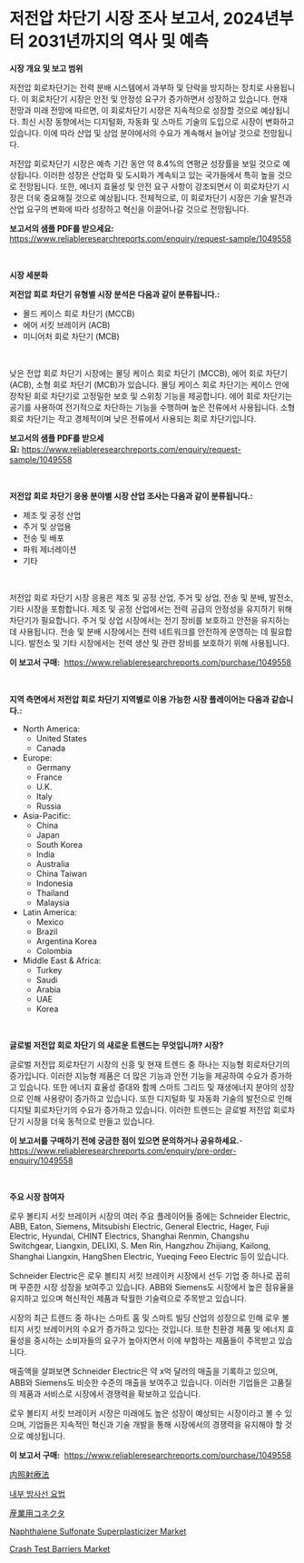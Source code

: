 <p><h1>저전압 차단기 시장 조사 보고서, 2024년부터 2031년까지의 역사 및 예측</h1></p><p><strong>시장 개요 및 보고 범위</strong></p>
<p><p>저전압 회로차단기는 전력 분배 시스템에서 과부하 및 단락을 방지하는 장치로 사용됩니다. 이 회로차단기 시장은 안전 및 안정성 요구가 증가하면서 성장하고 있습니다. 현재 전망과 미래 전망에 따르면, 이 회로차단기 시장은 지속적으로 성장할 것으로 예상됩니다. 최신 시장 동향에서는 디지털화, 자동화 및 스마트 기술의 도입으로 시장이 변화하고 있습니다. 이에 따라 산업 및 상업 분야에서의 수요가 계속해서 늘어날 것으로 전망됩니다. </p><p>저전압 회로차단기 시장은 예측 기간 동안 약 8.4%의 연평균 성장률을 보일 것으로 예상됩니다. 이러한 성장은 산업화 및 도시화가 계속되고 있는 국가들에서 특히 높을 것으로 전망됩니다. 또한, 에너지 효율성 및 안전 요구 사항이 강조되면서 이 회로차단기 시장은 더욱 중요해질 것으로 예상됩니다. 전체적으로, 이 회로차단기 시장은 기술 발전과 산업 요구의 변화에 따라 성장하고 혁신을 이끌어나갈 것으로 전망됩니다.</p></p>
<p><strong>보고서의 샘플 PDF를 받으세요:</strong> <a href="https://www.reliableresearchreports.com/enquiry/request-sample/1049558">https://www.reliableresearchreports.com/enquiry/request-sample/1049558</a></p>
<p>&nbsp;</p>
<p><strong>시장 세분화</strong></p>
<p><strong>저전압 회로 차단기 유형별 시장 분석은 다음과 같이 분류됩니다.:</strong></p>
<p><ul><li>몰드 케이스 회로 차단기 (MCCB)</li><li>에어 서킷 브레이커 (ACB)</li><li>미니어처 회로 차단기 (MCB)</li></ul></p>
<p>&nbsp;</p>
<p><p>낮은 전압 회로 차단기 시장에는 몰딩 케이스 회로 차단기 (MCCB), 에어 회로 차단기 (ACB), 소형 회로 차단기 (MCB)가 있습니다. 몰딩 케이스 회로 차단기는 케이스 안에 장착된 회로 차단기로 고정밀한 보호 및 스위칭 기능을 제공합니다. 에어 회로 차단기는 공기를 사용하여 전기적으로 차단하는 기능을 수행하며 높은 전류에서 사용됩니다. 소형 회로 차단기는 작고 경제적이며 낮은 전류에서 사용되는 회로 차단기입니다.</p></p>
<p><strong>보고서의 샘플 PDF를 받으세요:</strong>&nbsp;<a href="https://www.reliableresearchreports.com/enquiry/request-sample/1049558">https://www.reliableresearchreports.com/enquiry/request-sample/1049558</a></p>
<p>&nbsp;</p>
<p><strong> 저전압 회로 차단기 응용 분야별 시장 산업 조사는 다음과 같이 분류됩니다.:</strong></p>
<p><ul><li>제조 및 공정 산업</li><li>주거 및 상업용</li><li>전송 및 배포</li><li>파워 제너레이션</li><li>기타</li></ul></p>
<p>&nbsp;</p>
<p><p>저전압 회로 차단기 시장 응용은 제조 및 공정 산업, 주거 및 상업, 전송 및 분배, 발전소, 기타 시장을 포함합니다. 제조 및 공정 산업에서는 전력 공급의 안정성을 유지하기 위해 차단기가 필요합니다. 주거 및 상업 시장에서는 전기 장비를 보호하고 안전을 유지하는 데 사용됩니다. 전송 및 분배 시장에서는 전력 네트워크를 안전하게 운영하는 데 필요합니다. 발전소 및 기타 시장에서는 전력 생산 및 관련 장비를 보호하기 위해 사용됩니다.</p></p>
<p><strong>이 보고서 구매:</strong>&nbsp; <a href="https://www.reliableresearchreports.com/purchase/1049558">https://www.reliableresearchreports.com/purchase/1049558</a></p>
<p>&nbsp;</p>
<p><strong>지역 측면에서 저전압 회로 차단기 지역별로 이용 가능한 시장 플레이어는 다음과 같습니다.:</strong></p>
<p><ul>
    <li>
        North America:
        <ul>
            <li>United States</li>
            <li>Canada</li>
        </ul>
    </li>
    <li>
        Europe:
        <ul>
            <li>Germany</li>
            <li>France</li>
            <li>U.K.</li>
            <li>Italy</li>
            <li>Russia</li>
        </ul>
    </li>
    <li>
        Asia-Pacific:
        <ul>
            <li>China</li>
            <li>Japan</li>
            <li>South Korea</li>
            <li>India</li>
            <li>Australia</li>
            <li>China Taiwan</li>
            <li>Indonesia</li>
            <li>Thailand</li>
            <li>Malaysia</li>
        </ul>
    </li>
    <li>
        Latin America:
        <ul>
            <li>Mexico</li>
            <li>Brazil</li>
            <li>Argentina Korea</li>
            <li>Colombia</li>
        </ul>
    </li>
    <li>
        Middle East & Africa:
        <ul>
            <li>Turkey</li>
            <li>Saudi</li>
            <li>Arabia</li>
            <li>UAE</li>
            <li>Korea</li>
        </ul>
    </li>
    </ul></p>
<p>&nbsp;</p>
<p><strong>글로벌 저전압 회로 차단기 의 새로운 트렌드는 무엇입니까? 시장?</strong></p>
<p><p>글로벌 저전압 회로차단기 시장의 신흥 및 현재 트렌드 중 하나는 지능형 회로차단기의 증가입니다. 이러한 지능형 제품은 더 많은 기능과 안전 기능을 제공하여 수요가 증가하고 있습니다. 또한 에너지 효율성 증대와 함께 스마트 그리드 및 재생에너지 분야의 성장으로 인해 사용량이 증가하고 있습니다. 또한 디지털화 및 자동화 기술의 발전으로 인해 디지털 회로차단기의 수요가 증가하고 있습니다. 이러한 트렌드는 글로벌 저전압 회로차단기 시장을 더욱 동적으로 만들고 있습니다.</p></p>
<p><strong>이 보고서를 구매하기 전에 궁금한 점이 있으면 문의하거나 공유하세요.</strong>- <a href="https://www.reliableresearchreports.com/enquiry/pre-order-enquiry/1049558">https://www.reliableresearchreports.com/enquiry/pre-order-enquiry/1049558</a></p>
<p>&nbsp;</p>
<p><strong>주요 시장 참여자</strong></p>
<p><p>로우 볼티지 서킷 브레이커 시장의 여러 주요 플레이어들 중에는 Schneider Electric, ABB, Eaton, Siemens, Mitsubishi Electric, General Electric, Hager, Fuji Electric, Hyundai, CHINT Electrics, Shanghai Renmin, Changshu Switchgear, Liangxin, DELIXI, S. Men Rin, Hangzhou Zhijiang, Kailong, Shanghai Liangxin, HangShen Electric, Yueqing Feeo Electric 등이 있습니다.</p><p>Schneider Electric은 로우 볼티지 서킷 브레이커 시장에서 선두 기업 중 하나로 꼽히며 꾸준한 시장 성장을 보여주고 있습니다. ABB와 Siemens도 시장에서 높은 점유율을 유지하고 있으며 혁신적인 제품과 탁월한 기술력으로 주목받고 있습니다.</p><p>시장의 최근 트렌드 중 하나는 스마트 홈 및 스마트 빌딩 산업의 성장으로 인해 로우 볼티지 서킷 브레이커의 수요가 증가하고 있다는 것입니다. 또한 친환경 제품 및 에너지 효율성을 중시하는 소비자들의 요구가 높아지면서 이에 부합하는 제품들이 주목받고 있습니다.</p><p>매출액을 살펴보면 Schneider Electric은 약 x억 달러의 매출을 기록하고 있으며, ABB와 Siemens도 비슷한 수준의 매출을 보여주고 있습니다. 이러한 기업들은 고품질의 제품과 서비스로 시장에서 경쟁력을 확보하고 있습니다.</p><p>로우 볼티지 서킷 브레이커 시장은 미래에도 높은 성장이 예상되는 시장이라고 볼 수 있으며, 기업들은 지속적인 혁신과 기술 개발을 통해 시장에서의 경쟁력을 유지해야 할 것으로 예상됩니다.</p></p>
<p><strong>이 보고서 구매:</strong>&nbsp;&nbsp;<a href="https://www.reliableresearchreports.com/purchase/1049558">https://www.reliableresearchreports.com/purchase/1049558</a></p>
<p><p><a href="https://medium.com/@fouzimed18/%E5%86%85%E9%83%A8%E6%94%BE%E5%B0%84%E7%B7%9A%E7%99%82%E6%B3%95%E5%B8%82%E5%A0%B4-%E7%A8%AE%E9%A1%9E-%E7%94%A8%E9%80%94-%E5%9C%B0%E7%90%86%E3%81%AB%E3%82%88%E3%82%8B%E5%8C%85%E6%8B%AC%E7%9A%84%E8%A9%95%E4%BE%A1-7f0bfa0f30d0">内照射療法</a></p><p><a href="https://medium.com/@moyahfrancoestellec51j635wcx/%EB%82%B4%EB%B6%80-%EB%B0%A9%EC%82%AC%EC%84%A0-%EC%B9%98%EB%A3%8C-%EC%8B%9C%EC%9E%A5-%EB%8F%99%ED%96%A5-%EB%B0%8F-%EC%8B%9C%EC%9E%A5-%EB%B6%84%EC%84%9D%EC%9D%80-2024-2031%EB%85%84%EA%B9%8C%EC%A7%80-%EC%98%88%EC%B8%A1%EB%90%A9%EB%8B%88%EB%8B%A4-335293e7e406">내부 방사선 요법</a></p><p><a href="https://github.com/jkjreqjscoxx7/Market-Research-Report-List-1/blob/main/6472807188397.md">産業用コネクタ</a></p><p><a href="https://issuu.com/reportprime-2/docs/naphthalene-sulfonate-superplasticizer-market-size">Naphthalene Sulfonate Superplasticizer Market</a></p><p><a href="https://github.com/yoshih12/Market-Research-Report-List-2/blob/main/crash-test-barriers-market.md">Crash Test Barriers Market</a></p></p>
